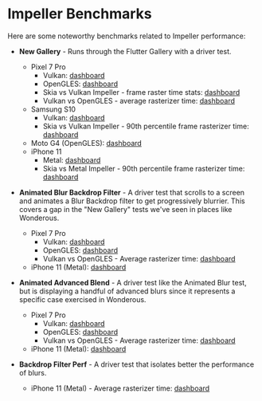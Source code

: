 # Impeller Benchmarks

Here are some noteworthy benchmarks related to Impeller performance:

- **New Gallery** - Runs through the Flutter Gallery with a driver test.

  - Pixel 7 Pro
    - Vulkan:
      [dashboard](https://flutter-flutter-perf.skia.org/e/?queries=device_type%3DPixel_7_Pro%26test%3Dnew_gallery_impeller__transition_perf)
    - OpenGLES:
      [dashboard](https://flutter-flutter-perf.skia.org/e/?queries=device_type%3DPixel_7_Pro%26test%3Dnew_gallery_opengles_impeller__transition_perf)
    - Skia vs Vulkan Impeller - frame raster time stats:
      [dashboard](https://flutter-flutter-perf.skia.org/e/?queries=device_type%3DPixel_7_Pro%26sub_result%3D90th_percentile_frame_rasterizer_time_millis%26sub_result%3D99th_percentile_frame_rasterizer_time_millis%26sub_result%3Daverage_frame_rasterizer_time_millis%26sub_result%3Dworst_frame_rasterizer_time_millis%26test%3Dnew_gallery__transition_perf%26test%3Dnew_gallery_impeller__transition_perf)
    - Vulkan vs OpenGLES - average rasterizer time:
      [dashboard](https://flutter-flutter-perf.skia.org/e/?queries=device_type%3DPixel_7_Pro%26sub_result%3Daverage_frame_rasterizer_time_millis%26test%3Dnew_gallery_impeller__transition_perf%26test%3Dnew_gallery_opengles_impeller__transition_perf)
  - Samsung S10
    - Vulkan:
      [dashboard](https://flutter-flutter-perf.skia.org/e/?keys=X777844777514c7b34e736eadbc5dd002)
    - Skia vs Vulkan Impeller - 90th percentile frame rasterizer time:
      [dashboard](https://flutter-flutter-perf.skia.org/e/?begin=1707934850&end=1708021250&queries=device_type%3DSM-A025V%26sub_result%3D90th_percentile_frame_rasterizer_time_millis%26test%3Dnew_gallery__transition_perf%26test%3Dnew_gallery_impeller__transition_perf)
  - Moto G4 (OpenGLES):
    [dashboard](https://flutter-flutter-perf.skia.org/e/?keys=Xaeae5aa39c9028be43e8a9ad40540bd8)
  - iPhone 11
    - Metal:
      [dashboard](https://flutter-flutter-perf.skia.org/e/?keys=X9d52e54d0ac32151cc10feca61ea34cc)
    - Skia vs Metal Impeller - 90th percentile frame rasterizer time:
      [dashboard](https://flutter-flutter-perf.skia.org/e/?keys=X836c18b955eb83a9102a4391672f37e0)

- **Animated Blur Backdrop Filter** - A driver test that scrolls to a screen and
  animates a Blur Backdrop filter to get progressively blurrier. This covers a
  gap in the "New Gallery" tests we've seen in places like Wonderous.

  - Pixel 7 Pro
    - Vulkan:
      [dashboard](https://flutter-flutter-perf.skia.org/e/?queries=device_type%3DPixel_7_Pro%26test%3Danimated_blur_backdrop_filter_perf__timeline_summary)
    - OpenGLES:
      [dashboard](https://flutter-flutter-perf.skia.org/e/?queries=device_type%3DPixel_7_Pro%26test%3Danimated_blur_backdrop_filter_perf_opengles__timeline_summary)
    - Vulkan vs OpenGLES - Average rasterizer time:
      [dashboard](https://flutter-flutter-perf.skia.org/e/?queries=device_type%3DPixel_7_Pro%26sub_result%3Daverage_frame_rasterizer_time_millis%26test%3Danimated_blur_backdrop_filter_perf__timeline_summary%26test%3Danimated_blur_backdrop_filter_perf_opengles__timeline_summary)
  - iPhone 11 (Metal):
    [dashboard](https://flutter-flutter-perf.skia.org/e/?queries=test%3Danimated_blur_backdrop_filter_perf_ios__timeline_summary)

- **Animated Advanced Blend** - A driver test like the Animated Blur test, but
  is displaying a handful of advanced blurs since it represents a specific case
  exercised in Wonderous.

  - Pixel 7 Pro
    - Vulkan:
      [dashboard](https://flutter-flutter-perf.skia.org/e/?queries=test%3Danimated_advanced_blend_perf__timeline_summary)
    - OpenGLES:
      [dashboard](https://flutter-flutter-perf.skia.org/e/?queries=test%3Danimated_advanced_blend_perf_opengles__timeline_summary)
    - Vulkan vs OpenGLES - Average rasterizer time:
      [dashboard](https://flutter-flutter-perf.skia.org/e/?queries=device_type%3DPixel_7_Pro%26sub_result%3Daverage_frame_rasterizer_time_millis%26test%3Danimated_advanced_blend_perf__timeline_summary%26test%3Danimated_advanced_blend_perf_opengles__timeline_summary)
  - iPhone 11 (Metal):
    [dashboard](https://flutter-flutter-perf.skia.org/e/?keys=X65477f5b5026c0d5ee8fee79122427ab)

- **Backdrop Filter Perf** - A driver test that isolates better the performance
  of blurs.

  - iPhone 11 (Metal) - Average rasterizer time:
    [dashboard](https://flutter-flutter-perf.skia.org/e/?queries=sub_result%3Daverage_frame_rasterizer_time_millis%26test%3Dbackdrop_filter_perf_ios__timeline_summary&xbaroffset=38815)
